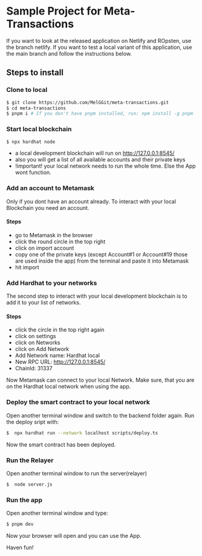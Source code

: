 # Sample Project for Meta-Transactions

If you want to look at the released application on Netlify and ROpsten, use the branch netlify.
If you want to test a local variant of this application, use the main branch and follow the instructions below.

## Steps to install

### Clone to local

```bash
$ git clone https://github.com/MelGGit/meta-transactions.git
$ cd meta-transactions
$ pnpm i # If you don't have pnpm installed, run: npm install -g pnpm
```

### Start local blockchain

```bash
$ npx hardhat node
```
- a local development blockchain will run on http://127.0.0.1:8545/
- also you will get a list of all available accounts and their private keys
- !important! your local network needs to run the whole time. Else the App wont function.

### Add an account to Metamask
Only if you dont have an account already.
To interact with your local Blockchain you need an account.

#### Steps
- go to Metamask in the browser
- click the round circle in the top right
- click on import account
- copy one of the private keys (except Account#1 or Account#19 those are used inside the app) from the terminal and paste it into Metamask
- hit import

### Add Hardhat to your networks

The second step to interact with your local development blockchain is to add it to your list of networks.

#### Steps
- click the circle in the top right again
- click on settings
- click on Networks
- click on Add Network
- Add Network name: Hardhat local
- New RPC URL: http://127.0.0.1:8545/
- ChainId: 31337

Now Metamask can connect to your local Network.
Make sure, that you are on the Hardhat local network when using the app.

### Deploy the smart contract to your local network
Open another terminal window and switch to the backend folder again.
Run the deploy sript with:
```bash
$  npx hardhat run --network localhost scripts/deploy.ts
```
Now the smart contract has been deployed.

### Run the Relayer
Open another terminal window to run the server(relayer)
```bash
$  node server.js
```

### Run the app

Open another terminal window and type:

```bash
$ pnpm dev
```

Now your browser will open and you can use the App.

Haven fun!
